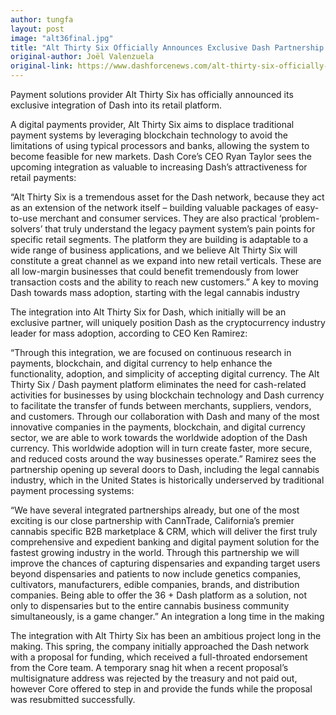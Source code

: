 ```yaml
---
author: tungfa
layout: post
image: "alt36final.jpg"
title: "Alt Thirty Six Officially Announces Exclusive Dash Partnership for Integration into Retail Sector"
original-author: Joël Valenzuela  
original-link: https://www.dashforcenews.com/alt-thirty-six-officially-announces-exclusive-dash-partnership-for-integration-into-retail-sector/
---
```


Payment solutions provider Alt Thirty Six has officially announced its exclusive integration of Dash into its retail platform.

A digital payments provider, Alt Thirty Six aims to displace traditional payment systems by leveraging blockchain technology to avoid the limitations of using typical processors and banks, allowing the system to become feasible for new markets. Dash Core’s CEO Ryan Taylor sees the upcoming integration as valuable to increasing Dash’s attractiveness for retail payments:

“Alt Thirty Six is a tremendous asset for the Dash network, because they act as an extension of the network itself – building valuable packages of easy-to-use merchant and consumer services. They are also practical ‘problem-solvers’ that truly understand the legacy payment system’s pain points for specific retail segments. The platform they are building is adaptable to a wide range of business applications, and we believe Alt Thirty Six will constitute a great channel as we expand into new retail verticals. These are all low-margin businesses that could benefit tremendously from lower transaction costs and the ability to reach new customers.”
A key to moving Dash towards mass adoption, starting with the legal cannabis industry

The integration into Alt Thirty Six for Dash, which initially will be an exclusive partner, will uniquely position Dash as the cryptocurrency industry leader for mass adoption, according to CEO Ken Ramirez:

“Through this integration, we are focused on continuous research in payments, blockchain, and digital currency to help enhance the functionality, adoption, and simplicity of accepting digital currency. The Alt Thirty Six / Dash payment platform eliminates the need for cash-related activities for businesses by using blockchain technology and Dash currency to facilitate the transfer of funds between merchants, suppliers, vendors, and customers. Through our collaboration with Dash and many of the most innovative companies in the payments, blockchain, and digital currency sector, we are able to work towards the worldwide adoption of the Dash currency. This worldwide adoption will in turn create faster, more secure, and reduced costs around the way businesses operate.”
Ramirez sees the partnership opening up several doors to Dash, including the legal cannabis industry, which in the United States is historically underserved by traditional payment processing systems:

“We have several integrated partnerships already, but one of the most exciting is our close partnership with CannTrade, California’s premier cannabis specific B2B marketplace & CRM, which will deliver the first truly comprehensive and expedient banking and digital payment solution for the fastest growing industry in the world. Through this partnership we will improve the chances of capturing dispensaries and expanding target users beyond dispensaries and patients to now include genetics companies, cultivators, manufacturers, edible companies, brands, and distribution companies. Being able to offer the 36 + Dash platform as a solution, not only to dispensaries but to the entire cannabis business community simultaneously, is a game changer.”
An integration a long time in the making

The integration with Alt Thirty Six has been an ambitious project long in the making. This spring, the company initially approached the Dash network with a proposal for funding, which received a full-throated endorsement from the Core team. A temporary snag hit when a recent proposal’s multisignature address was rejected by the treasury and not paid out, however Core offered to step in and provide the funds while the proposal was resubmitted successfully.

